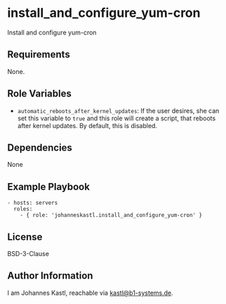 install_and_configure_yum-cron
=========

Install and configure yum-cron

Requirements
------------

None.

Role Variables
--------------

- `automatic_reboots_after_kernel_updates`: If the user desires, she can set this variable to `true` and this role will create a script, that reboots after kernel updates. By default, this is disabled.

Dependencies
------------

None

Example Playbook
----------------

    - hosts: servers
      roles:
        - { role: 'johanneskastl.install_and_configure_yum-cron' }

License
-------

BSD-3-Clause

Author Information
------------------

I am Johannes Kastl, reachable via kastl@b1-systems.de.
